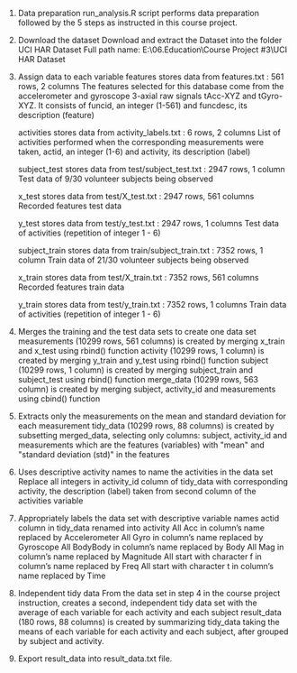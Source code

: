 1. Data preparation
run_analysis.R script performs data preparation followed by the 5 steps as instructed in this course project.

2.  Download the dataset
Download and extract the Dataset into the folder UCI HAR Dataset
Full path name: E:\06.Education\Course Project #3\UCI HAR Dataset

3. Assign data to each variable
   features stores data from features.txt : 561 rows, 2 columns
   The features selected for this database come from the accelerometer and gyroscope 3-axial raw signals tAcc-XYZ and tGyro-XYZ. It consists of funcid, an integer (1-561) and      funcdesc, its description (feature)

   activities stores data from activity_labels.txt : 6 rows, 2 columns
   List of activities performed when the corresponding measurements were taken, actid, an integer (1-6) and activity, its description (label)

   subject_test stores data from test/subject_test.txt : 2947 rows, 1 column
   Test data of 9/30 volunteer subjects being observed

   x_test stores data from test/X_test.txt : 2947 rows, 561 columns
   Recorded features test data

   y_test stores data from test/y_test.txt : 2947 rows, 1 columns
   Test data of activities (repetition of integer 1 - 6)

   subject_train stores data from  train/subject_train.txt : 7352 rows, 1 column
   Train data of 21/30 volunteer subjects being observed

   x_train stores data from test/X_train.txt : 7352 rows, 561 columns
   Recorded features train data

   y_train stores data from test/y_train.txt : 7352 rows, 1 columns
   Train data of activities (repetition of integer 1 - 6)

4. Merges the training and the test data sets to create one data set
measurements (10299 rows, 561 columns) is created by merging x_train and x_test using rbind() function
activity (10299 rows, 1 column) is created by merging y_train and y_test using rbind() function
subject (10299 rows, 1 column) is created by merging subject_train and subject_test using rbind() function
merge_data (10299 rows, 563 column) is created by merging subject, activity_id and measurements using cbind() function

5. Extracts only the measurements on the mean and standard deviation for each measurement
tidy_data (10299 rows, 88 columns) is created by subsetting merged_data, selecting only columns: subject, activity_id and measurements which are the features (variables) 
with "mean" and "standard deviation (std)" in the features

6. Uses descriptive activity names to name the activities in the data set
Replace all integers in activity_id column of tidy_data with corresponding activity, the description (label) taken from second column of the activities variable

7. Appropriately labels the data set with descriptive variable names
actid column in tidy_data renamed into activity
All Acc in column’s name replaced by Accelerometer
All Gyro in column’s name replaced by Gyroscope
All BodyBody in column’s name replaced by Body
All Mag in column’s name replaced by Magnitude
All start with character f in column’s name replaced by Freq
All start with character t in column’s name replaced by Time

8. Independent tidy data 
   From the data set in step 4 in the course project instruction, creates a second, independent tidy data set with the average of each variable for each activity and each
   subject
   result_data (180 rows, 88 columns) is created by summarizing tidy_data taking the means of each variable for each activity and each subject, after grouped by subject 
   and activity.

9. Export result_data into result_data.txt file.
